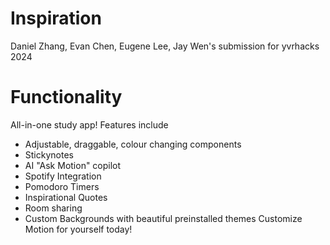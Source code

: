 # Inspiration
Daniel Zhang, Evan Chen, Eugene Lee, Jay Wen's submission for yvrhacks 2024

# Functionality
All-in-one study app! Features include
- Adjustable, draggable, colour changing components
- Stickynotes
- AI "Ask Motion" copilot
- Spotify Integration
- Pomodoro Timers
- Inspirational Quotes
- Room sharing
- Custom Backgrounds with beautiful preinstalled themes
Customize Motion for yourself today!
